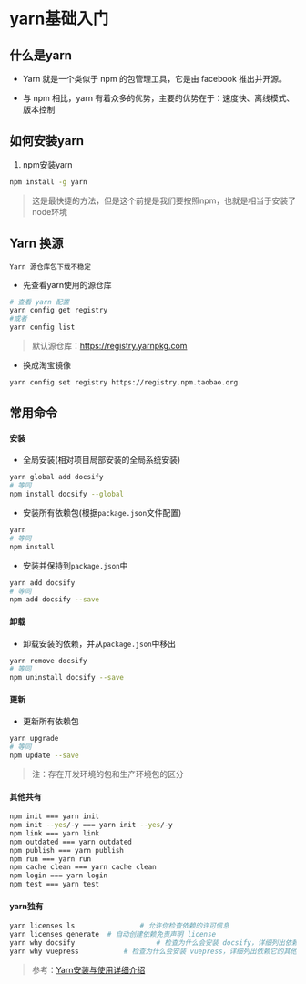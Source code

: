 # yarn基础入门

## 什么是yarn

* Yarn 就是一个类似于 npm 的包管理工具，它是由 facebook 推出并开源。

* 与 npm 相比，yarn 有着众多的优势，主要的优势在于：速度快、离线模式、版本控制

## 如何安装yarn

1. npm安装yarn

``` BASH
npm install -g yarn
```

> 这是最快捷的方法，但是这个前提是我们要按照npm，也就是相当于安装了node环境

## Yarn 换源

	Yarn 源仓库包下载不稳定

* 先查看yarn使用的源仓库

``` BASH
# 查看 yarn 配置
yarn config get registry
#或者
yarn config list
```

> 默认源仓库：https://registry.yarnpkg.com

* 换成淘宝镜像

``` BASH
yarn config set registry https://registry.npm.taobao.org
```

## 常用命令

#### 安装

* 全局安装(相对项目局部安装的全局系统安装)

``` BASH
yarn global add docsify
# 等同
npm install docsify --global
```


* 安装所有依赖包(根据`package.json`文件配置)

``` BASH
yarn
# 等同
npm install
```

* 安装并保持到`package.json`中

``` BASH
yarn add docsify
# 等同
npm add docsify --save
```

#### 卸载

* 卸载安装的依赖，并从`package.json`中移出

``` BASH
yarn remove docsify
# 等同
npm uninstall docsify --save
```

#### 更新

* 更新所有依赖包

``` BASH
yarn upgrade
# 等同
npm update --save
```

> 注：存在开发环境的包和生产环境包的区分

#### 其他共有

``` BASH
npm init === yarn init
npm init --yes/-y === yarn init --yes/-y
npm link === yarn link
npm outdated === yarn outdated
npm publish === yarn publish
npm run === yarn run
npm cache clean === yarn cache clean
npm login === yarn login
npm test === yarn test
```

#### yarn独有

``` BASH
yarn licenses ls 				# 允许你检查依赖的许可信息
yarn licenses generate 	# 自动创建依赖免责声明 license
yarn why docsify 					# 检查为什么会安装 docsify，详细列出依赖它的其他包
yarn why vuepress 			# 检查为什么会安装 vuepress，详细列出依赖它的其他包
```

> 参考：[Yarn安装与使用详细介绍](https://neveryu.github.io/2018/07/20/yarn/)
